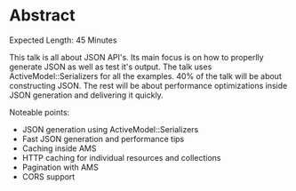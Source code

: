 # Abstract

Expected Length: 45 Minutes

This talk is all about JSON API's. Its main focus is on how to
properlly generate JSON as well as test it's output. The talk uses
ActiveModel::Serializers for all the examples. 40% of the talk will be
about constructing JSON. The rest will be about performance
optimizations inside JSON generation and delivering it quickly.

Noteable points:

* JSON generation using ActiveModel::Serializers
* Fast JSON generation and performance tips
* Caching inside AMS
* HTTP caching for individual resources and collections
* Pagination with AMS
* CORS support
